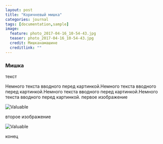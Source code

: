 ```yaml
---
layout: post
title: "Коричневый мишка"
categories: journal
tags: [documentation,sample]
image:
  feature: photo_2017-04-16_10-54-43.jpg
  teaser: photo_2017-04-16_10-54-43.jpg
  credit: Мишканамашине
  creditlink: ""
---
```


### Мишка

текст

Немного текста вводного перед картинкой.Немного текста вводного перед картинкой.Немного текста вводного перед картинкой.Немного текста вводного перед картинкой.
первое изображение

![Valuable](../images/table.jpg)

второе  изображение

![Valuable](../images/room-teaser.jpg)

конец

